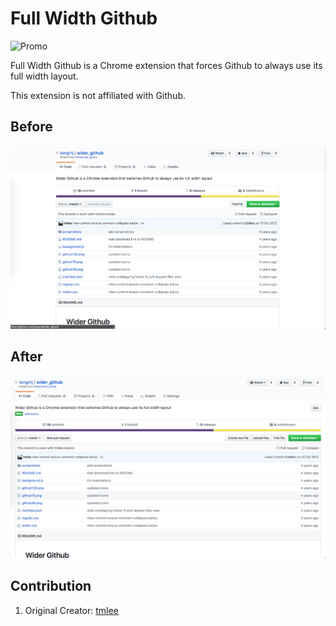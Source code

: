 # Full Width Github

![Promo](https://raw.github.com/tongrhj/wider_github/master/promotile.png)

Full Width Github is a Chrome extension that forces Github to always use its full width layout.

This extension is not affiliated with Github.

Before
------
![Screenshot](https://raw.githubusercontent.com/tongrhj/full_width_github/master/screenshots/before.png)

After
-----
![Screenshot](https://raw.githubusercontent.com/tongrhj/full_width_github/master/screenshots/after.png)

## Contribution
  1. Original Creator: [tmlee](https://github.com/tmlee/wider_github)
